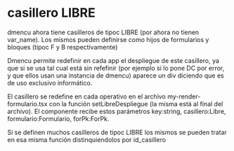 # casillero LIBRE

dmencu ahora tiene casilleros de tipoc LIBRE (por ahora no tienen var_name). Los mismos pueden definirse como hijos de formularios y bloques (tipoc F y B respectivamente)

Dmencu permite redefinir en cada app el despliegue de este casillero, ya que si se usa tal cual está sin refefinir (por ejemplo si lo pone DC por error, y que ellos usan una instancia de dmencu) aparece un div diciendo que es de uso exclusivo informático.

El casillero se redefine en cada operativo en el archivo my-render-formulario.tsx con la función setLibreDespliegue (la misma está al final del archivo). El componente recibe estos parámetros key:string, casillero:Libre,  formulario:Formulario,  forPk:ForPk.

Si se definen muchos casilleros de tipoc LIBRE los mismos se pueden tratar en esa misma función distinquiendolos por id_casillero 